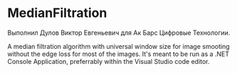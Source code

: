 # MedianFiltration
Выполнил Дулов Виктор Евгеньевич для Ак Барс Цифровые Технологии.

A median filtration algorithm with universal window size for image smooting without the edge loss for most of the images.
It's meant to be run as a .NET Console Application, preferrably within the Visual Studio code editor.
